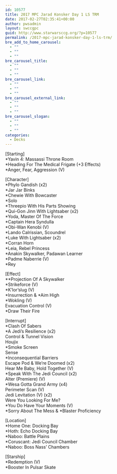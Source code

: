 ```yaml
---
id: 10577
title: 2017 MPC Jarad Konsker Day 1 LS TRM
date: 2017-02-27T02:35:41+00:00
author: pwsadmin
layout: swccgpc
guid: http://www.starwarsccg.org/?p=10577
permalink: /2017-mpc-jarad-konsker-day-1-ls-trm/
bre_add_to_home_carousel:
  - ""
  - ""
  - ""
bre_carousel_title:
  - ""
  - ""
  - ""
bre_carousel_link:
  - ""
  - ""
  - ""
bre_carousel_external_link:
  - ""
  - ""
  - ""
bre_carousel_slogan:
  - ""
  - ""
  - ""
categories:
  - Decks
---
```

[Starting]  
*Yavin 4: Massassi Throne Room  
*Heading For The Medical Frigate (+3 Effects)  
*Anger, Fear, Aggression (V)

[Character]  
*Phylo Gandish (x2)  
*Jar Jar Binks  
*Chewie With Bowcaster  
*Solo  
*Threepio With His Parts Showing  
*Qui-Gon Jinn With Lightsaber (x2)  
*Yoda, Master Of The Force  
*Captain Hera Syndulla  
*Obi-Wan Kenobi (V)  
*Lando Calrissian, Scoundrel  
*Luke With Lightsaber (x2)  
*Corran Horn  
*Leia, Rebel Princess  
*Anakin Skywalker, Padawan Learner  
*Padme Naberrie (V)  
*Rey

[Effect]  
**Projection Of A Skywalker  
*Strikeforce (V)  
*K&#8217;lor&#8217;slug (V)  
\*Insurrection & \*Aim High  
*Wokling (V)  
Evacuation Control (V)  
*Draw Their Fire

[Interrupt]  
*Clash Of Sabers  
*A Jedi&#8217;s Resilience (x2)  
Control & Tunnel Vision  
Houjix  
*Smoke Screen  
Sense  
*Inconsequential Barriers  
Escape Pod & We&#8217;re Doomed (x2)  
Hear Me Baby, Hold Together (V)  
*Speak With The Jedi Council (x2)  
Alter (Premiere) (V)  
*Wesa Gotta Grand Army (x4)  
Perimeter Scan (V)  
Jedi Levitation (V) (x2)  
Were You Looking For Me?  
*You Do Have Your Moments (V)  
\*Sorry About The Mess & \*Blaster Proficiency

[Location]  
*Home One: Docking Bay  
*Hoth: Echo Docking Bay  
*Naboo: Battle Plains  
*Coruscant: Jedi Council Chamber  
*Naboo: Boss Nass&#8217; Chambers

[Starship]  
*Redemption (V)  
*Booster In Pulsar Skate